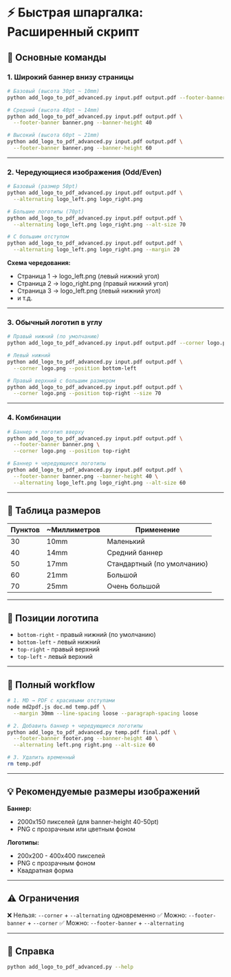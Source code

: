 
# ⚡ Быстрая шпаргалка: Расширенный скрипт

## 🎯 Основные команды

### 1. Широкий баннер внизу страницы

```bash
# Базовый (высота 30pt ~ 10mm)
python add_logo_to_pdf_advanced.py input.pdf output.pdf --footer-banner banner.png

# Средний (высота 40pt ~ 14mm)
python add_logo_to_pdf_advanced.py input.pdf output.pdf \
  --footer-banner banner.png --banner-height 40

# Высокий (высота 60pt ~ 21mm)
python add_logo_to_pdf_advanced.py input.pdf output.pdf \
  --footer-banner banner.png --banner-height 60
```

---

### 2. Чередующиеся изображения (Odd/Even)

```bash
# Базовый (размер 50pt)
python add_logo_to_pdf_advanced.py input.pdf output.pdf \
  --alternating logo_left.png logo_right.png

# Большие логотипы (70pt)
python add_logo_to_pdf_advanced.py input.pdf output.pdf \
  --alternating logo_left.png logo_right.png --alt-size 70

# С большим отступом
python add_logo_to_pdf_advanced.py input.pdf output.pdf \
  --alternating logo_left.png logo_right.png --margin 20
```

**Схема чередования:**
- Страница 1 → logo_left.png (левый нижний угол)
- Страница 2 → logo_right.png (правый нижний угол)
- Страница 3 → logo_left.png (левый нижний угол)
- и т.д.

---

### 3. Обычный логотип в углу

```bash
# Правый нижний (по умолчанию)
python add_logo_to_pdf_advanced.py input.pdf output.pdf --corner logo.png

# Левый нижний
python add_logo_to_pdf_advanced.py input.pdf output.pdf \
  --corner logo.png --position bottom-left

# Правый верхний с большим размером
python add_logo_to_pdf_advanced.py input.pdf output.pdf \
  --corner logo.png --position top-right --size 70
```

---

### 4. Комбинации

```bash
# Баннер + логотип вверху
python add_logo_to_pdf_advanced.py input.pdf output.pdf \
  --footer-banner banner.png \
  --corner logo.png --position top-right

# Баннер + чередующиеся логотипы
python add_logo_to_pdf_advanced.py input.pdf output.pdf \
  --footer-banner banner.png --banner-height 40 \
  --alternating logo_left.png logo_right.png --alt-size 60
```

---

## 📐 Таблица размеров

| Пунктов | ~Миллиметров | Применение |
|---------|--------------|------------|
| 30 | 10mm | Маленький |
| 40 | 14mm | Средний баннер |
| 50 | 17mm | Стандартный (по умолчанию) |
| 60 | 21mm | Большой |
| 70 | 25mm | Очень большой |

---

## 🎨 Позиции логотипа

- `bottom-right` - правый нижний (по умолчанию)
- `bottom-left` - левый нижний
- `top-right` - правый верхний
- `top-left` - левый верхний

---

## 🔄 Полный workflow

```bash
# 1. MD → PDF с красивыми отступами
node md2pdf.js doc.md temp.pdf \
  --margin 30mm --line-spacing loose --paragraph-spacing loose

# 2. Добавить баннер + чередующиеся логотипы
python add_logo_to_pdf_advanced.py temp.pdf final.pdf \
  --footer-banner footer.png --banner-height 40 \
  --alternating left.png right.png --alt-size 60

# 3. Удалить временный
rm temp.pdf
```

---

## 💡 Рекомендуемые размеры изображений

**Баннер:**
- 2000x150 пикселей (для banner-height 40-50pt)
- PNG с прозрачным или цветным фоном

**Логотипы:**
- 200x200 - 400x400 пикселей
- PNG с прозрачным фоном
- Квадратная форма

---

## ⚠️ Ограничения

❌ Нельзя: `--corner` + `--alternating` одновременно
✅ Можно: `--footer-banner` + `--corner`
✅ Можно: `--footer-banner` + `--alternating`

---

## 📝 Справка

```bash
python add_logo_to_pdf_advanced.py --help
```
